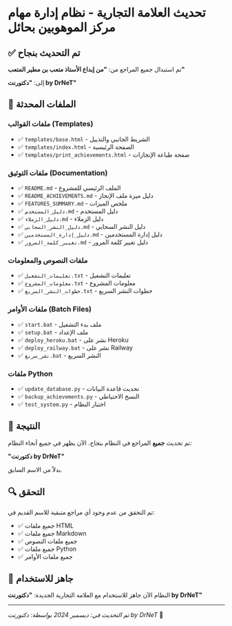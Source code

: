 # تحديث العلامة التجارية - نظام إدارة مهام مركز الموهوبين بحائل

## ✅ تم التحديث بنجاح

تم استبدال جميع المراجع من:
**"من إبداع الأستاذ متعب بن مطير المتعب"**

إلى:
**"دكتورنت by DrNeT"**

## 📁 الملفات المحدثة

### ملفات القوالب (Templates)
- ✅ `templates/base.html` - الشريط الجانبي والتذييل
- ✅ `templates/index.html` - الصفحة الرئيسية
- ✅ `templates/print_achievements.html` - صفحة طباعة الإنجازات

### ملفات التوثيق (Documentation)
- ✅ `README.md` - الملف الرئيسي للمشروع
- ✅ `README_ACHIEVEMENTS.md` - دليل ميزة ملف الإنجاز
- ✅ `FEATURES_SUMMARY.md` - ملخص الميزات
- ✅ `دليل_المستخدم.md` - دليل المستخدم
- ✅ `دليل_الزملاء.md` - دليل الزملاء
- ✅ `دليل_النشر_السحابي.md` - دليل النشر السحابي
- ✅ `دليل_إدارة_المستخدمين.md` - دليل إدارة المستخدمين
- ✅ `تغيير_كلمة_المرور.md` - دليل تغيير كلمة المرور

### ملفات النصوص والمعلومات
- ✅ `تعليمات_التشغيل.txt` - تعليمات التشغيل
- ✅ `معلومات_المشروع.txt` - معلومات المشروع
- ✅ `خطوات_النشر_السريع.txt` - خطوات النشر السريع

### ملفات الأوامر (Batch Files)
- ✅ `start.bat` - ملف بدء التشغيل
- ✅ `setup.bat` - ملف الإعداد
- ✅ `deploy_heroku.bat` - نشر على Heroku
- ✅ `deploy_railway.bat` - نشر على Railway
- ✅ `نشر_سريع.bat` - النشر السريع

### ملفات Python
- ✅ `update_database.py` - تحديث قاعدة البيانات
- ✅ `backup_achievements.py` - النسخ الاحتياطي
- ✅ `test_system.py` - اختبار النظام

## 🎯 النتيجة

تم تحديث **جميع** المراجع في النظام بنجاح. الآن يظهر في جميع أنحاء النظام:

**"دكتورنت by DrNeT"**

بدلاً من الاسم السابق.

## 🔍 التحقق

تم التحقق من عدم وجود أي مراجع متبقية للاسم القديم في:
- ✅ جميع ملفات HTML
- ✅ جميع ملفات Markdown
- ✅ جميع ملفات النصوص
- ✅ جميع ملفات Python
- ✅ جميع ملفات الأوامر

## 🚀 جاهز للاستخدام

النظام الآن جاهز للاستخدام مع العلامة التجارية الجديدة:
**"دكتورنت by DrNeT"**

---

*تم التحديث في: ديسمبر 2024*
*بواسطة: دكتورنت by DrNeT* 🌟